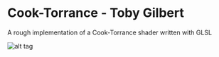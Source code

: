 Cook-Torrance - Toby Gilbert
===================
A rough implementation of a Cook-Torrance shader written with GLSL

![alt tag](https://raw.github.com/TobyGilbert/Cook-Torrance/master/images/greenBunny.png)
